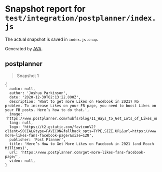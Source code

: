 # Snapshot report for `test/integration/postplanner/index.js`

The actual snapshot is saved in `index.js.snap`.

Generated by [AVA](https://avajs.dev).

## postplanner

> Snapshot 1

    {
      audio: null,
      author: 'Joshua Parkinson',
      date: '2020-12-30T02:13:22.000Z',
      description: 'Want to get more Likes on Facebook in 2021? No problem. To increase Likes on your FB page, you need to boost Likes on your FB posts. Here’s how to do that.',
      image: 'https://www.postplanner.com/hubfs/blog/11_Ways_to_Get_Lots_of_Likes_on_Facebook_(the_right_way)/11%20Ways%20to%20Get%20Lots%20of%20Likes%20on%20Facebook%20(the%20right%20way!!)%20hero.png#keepProtocol',
      lang: null,
      logo: 'https://t2.gstatic.com/faviconV2?client=SOCIAL&type=FAVICON&fallback_opts=TYPE,SIZE,URL&url=https://www.postplanner.com/get-more-likes-fans-facebook-page/&size=128',
      publisher: 'Post Planner',
      title: 'Here’s How to Get More Likes on Facebook in 2021 (and Reach Millions)',
      url: 'https://www.postplanner.com/get-more-likes-fans-facebook-page/',
      video: null,
    }
